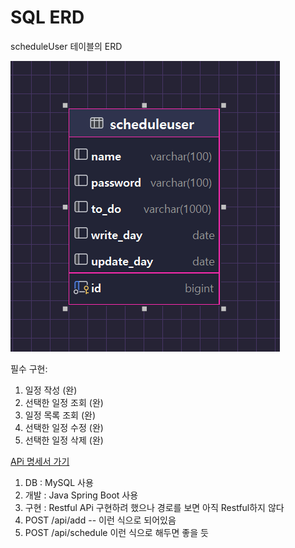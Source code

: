 # SQL ERD

scheduleUser 테이블의 ERD

![image](/images/SQL%20erd.PNG)


필수 구현:
 1. 일정 작성 (완)
 2. 선택한 일정 조회 (완)
 3. 일정 목록 조회 (완)
 4. 선택한 일정 수정 (완)
 5. 선택한 일정 삭제 (완)


[APi 명세서 가기](https://documenter.getpostman.com/view/37561614/2sA3s4nB2S)


 1. DB : MySQL 사용
 2. 개발 : Java Spring Boot 사용
 3. 구현 : Restful APi 구현하려 했으나 경로를 보면 아직 Restful하지 않다
 4. POST /api/add -- 이런 식으로 되어있음
 5. POST /api/schedule 이런 식으로 해두면 좋을 듯

